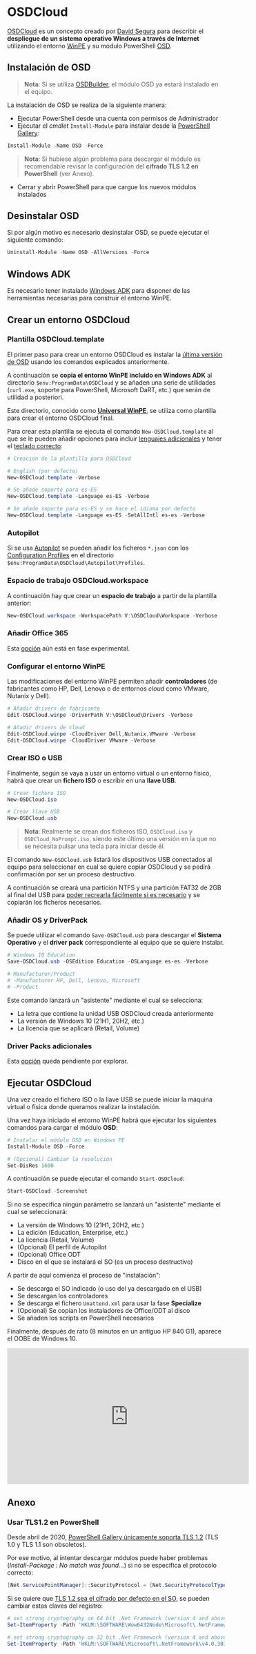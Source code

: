 # OSDCloud

[OSDCloud](https://osdcloud.osdeploy.com/) es un concepto creado por [David Segura](https://twitter.com/SeguraOSD) para describir el **despliegue de un sistema operativo Windows a través de Internet** utilizando el entorno [WinPE](https://docs.microsoft.com/en-us/windows-hardware/manufacture/desktop/winpe-intro) y su módulo PowerShell [OSD](https://osd.osdeploy.com/).

## Instalación de OSD

> **Nota**:  Si se utiliza [OSDBuilder](https://github.com/manelrodero/osdbuilder), el módulo OSD ya estará instalado en el equipo.

La instalación de OSD se realiza de la siguiente manera:

* Ejecutar PowerShell desde una cuenta con permisos de Administrador
* Ejecutar el _cmdlet_ `Install-Module` para instalar desde la [PowerShell Gallery](https://www.powershellgallery.com/):

```PowerShell
Install-Module -Name OSD -Force
```

> **Nota**:  Si hubiese algún problema para descargar el módulo es recomendable revisar la configuración del **cifrado TLS 1.2 en PowerShell** (ver Anexo).

* Cerrar y abrir PowerShell para que cargue los nuevos módulos instalados

## Desinstalar OSD

Si por algún motivo es necesario desinstalar OSD, se puede ejecutar el siguiente comando:

```PowerShell
Uninstall-Module -Name OSD -AllVersions -Force
```

## Windows ADK

Es necesario tener instalado [Windows ADK](https://docs.microsoft.com/en-us/windows-hardware/get-started/adk-install) para disponer de las herramientas necesarias para construir el entorno WinPE.

## Crear un entorno OSDCloud

### Plantilla OSDCloud.template

El primer paso para crear un entorno OSDCloud es instalar la [última versión de OSD](https://www.powershellgallery.com/packages/OSD/21.4.9.2) usando los comandos explicados anteriormente.

A continuación se **copia el entorno WinPE incluido en Windows ADK** al directorio `$env:ProgramData\OSDCloud` y se añaden una serie de utilidades (`curl.exe`, soporte para PowerShell, Microsoft DaRT, etc.) que serán de utilidad a posteriori.

Este directorio, conocido como [**Universal WinPE**](https://osdcloud.osdeploy.com/concepts/universal-winpey), se utiliza como plantilla para crear el entorno OSDCloud final.

Para crear esta plantilla se ejecuta el comando `New-OSDCloud.template` al que se le pueden añadir opciones para incluir [lenguajes adicionales](https://docs.microsoft.com/en-us/windows-hardware/manufacture/desktop/dism-languages-and-international-servicing-command-line-options) y tener el [teclado correcto](https://docs.microsoft.com/en-us/windows-hardware/manufacture/desktop/default-input-locales-for-windows-language-packs):


```PowerShell
# Creación de la plantilla para OSDCloud

# English (por defecto)
New-OSDCloud.template -Verbose

# Se añade soporte para es-ES
New-OSDCloud.template -Language es-ES -Verbose

# Se añade soporte para es-ES y se hace el idioma por defecto
New-OSDCloud.template -Language es-ES -SetAllIntl es-es -Verbose
```

### Autopilot

Si se usa [Autopilot](https://docs.microsoft.com/en-us/mem/autopilot/windows-autopilot) se pueden añadir los ficheros `*.json` con los [Configuration Profiles](https://docs.microsoft.com/en-us/mem/autopilot/existing-devices) en el directorio `$env:ProgramData\OSDCloud\Autopilot\Profiles`.

### Espacio de trabajo OSDCloud.workspace

A continuación hay que crear un **espacio de trabajo** a partir de la plantilla anterior:

```PowerShell
New-OSDCloud.workspace -WorkspacePath V:\OSDCloud\Workspace -Verbose
```

### Añadir Office 365

Esta [opción](https://osdcloud.osdeploy.com/get-started/enable-osdcloudodt) aún está en fase experimental.

### Configurar el entorno WinPE

Las modificaciones del entorno WinPE permiten añadir **controladores** (de fabricantes como HP, Dell, Lenovo o de entornos _cloud_ como VMware, Nutanix y Dell).

```PowerShell
# Añadir drivers de fabricante
Edit-OSDCloud.winpe -DriverPath V:\OSDCloud\Drivers -Verbose

# Añadir drivers de cloud
Edit-OSDCloud.winpe -CloudDriver Dell,Nutanix,VMware -Verbose
Edit-OSDCloud.winpe -CloudDriver VMware -Verbose
```

### Crear ISO o USB

Finalmente, según se vaya a usar un entorno virtual o un entorno físico, habrá que crear un **fichero ISO** o escribir en una **llave USB**.

```PowerShell
# Crear fichero ISO
New-OSDCloud.iso

# Crear llave USB
New-OSDCloud.usb
```

> **Nota**:  Realmente se crean dos ficheros ISO, `OSDCloud.iso` y `OSDCloud_NoPrompt.iso`, siendo este último una versión en la que no se necesita pulsar una tecla para iniciar desde él.

El comando `New-OSDCloud.usb` listará los dispositivos USB conectados al equipo para seleccionar en cual se quiere copiar OSDCloud y se pedirá confirmación por ser un proceso destructivo.

A continuación se creará una partición NTFS y una partición FAT32 de 2GB al final del USB para [poder recrearla fácilmente si es necesario](https://osdcloud.osdeploy.com/get-started/new-osdcloud.usb) y se copiarán los ficheros necesarios.

### Añadir OS y DriverPack

Se puede utilizar el comando `Save-OSDCloud.usb` para descargar el **Sistema Operativo** y el **driver pack** correspondiente al equipo que se quiere instalar.

```PowerShell
# Windows 10 Education 
Save-OSDCloud.usb -OSEdition Education -OSLanguage es-es -Verbose

# Manufacturer/Product
# -Manufacturer HP, Dell, Lenovo, Microsoft
# -Product
```

Este comando lanzará un "asistente" mediante el cual se selecciona:

* La letra que contiene la unidad USB OSDCloud creada anteriormente
* La versión de Windows 10 (21H1, 20H2, etc.)
* La licencia que se aplicará (Retail, Volume)

### Driver Packs adicionales

Esta [opción](https://osdcloud.osdeploy.com/get-started/save-osdcloud.usb/saving-alternate-driverpacks) queda pendiente por explorar.

## Ejecutar OSDCloud

Una vez creado el fichero ISO o la llave USB se puede iniciar la máquina virtual o física donde queramos realizar la instalación.

Una vez haya iniciado el entorno WinPE habrá que ejecutar los siguientes comandos para cargar el módulo **OSD**:

```PowerShell
# Instalar el módulo OSD en Windows PE
Install-Module OSD -Force

# (Opcional) Cambiar la resolución
Set-DisRes 1600
```

A continuación se puede ejecutar el comando `Start-OSDCloud`:

```PowerShell
Start-OSDCloud -Screenshot
```

Si no se especifica ningún parámetro se lanzará un "asistente" mediante el cual se seleccionará:

* La versión de Windows 10 (21H1, 20H2, etc.)
* La edición (Education, Enterprise, etc.)
* La licencia (Retail, Volume)
* (Opcional) El perfil de Autopilot
* (Opcional) Office ODT
* Disco en el que se instalará el SO (es un proceso destructivo)

A partir de aquí comienza el proceso de "instalación":

* Se descarga el SO indicado (o uso del ya descargado en el USB)
* Se descargan los controladores
* Se descarga el fichero `Unattend.xml` para usar la fase **Specialize**
* (Opcional) Se copian los instaladores de Office/ODT al disco
* Se añaden los scripts en PowerShell necesarios

Finalmente, después de rato (8 minutos en un antiguo HP 840 G1), aparece el OOBE de Windows 10.

<iframe width="560" height="315" src="https://www.youtube.com/embed/xD06ewDKn5w" title="Test de OSDCloud en VMware Workstation Pro" frameborder="0" allow="accelerometer; autoplay; clipboard-write; encrypted-media; gyroscope; picture-in-picture" allowfullscreen></iframe>

## Anexo

### <a name="TLS12"></a>Usar TLS1.2 en PowerShell

Desde abril de 2020, [PowerShell Gallery únicamente soporta TLS 1.2](https://devblogs.microsoft.com/powershell/powershell-gallery-tls-support/) (TLS 1.0 y TLS 1.1 son obsoletos).

Por ese motivo, al intentar descargar módulos puede haber problemas (_Install-Package : No match was found..._) si no se especifica el protocolo correcto:

```PowerShell
[Net.ServicePointManager]::SecurityProtocol = [Net.SecurityProtocolType]::Tls12
```

Si se quiere que [TLS 1.2 sea el cifrado por defecto en el SO,](https://twitter.com/manelrodero/status/1305409972759560198) se pueden cambiar estas claves del registro:

```PowerShell
# set strong cryptography on 64 bit .Net Framework (version 4 and above)
Set-ItemProperty -Path 'HKLM:\SOFTWARE\Wow6432Node\Microsoft\.NetFramework\v4.0.30319' -Name 'SchUseStrongCrypto' -Value '1' -Type DWord

# set strong cryptography on 32 bit .Net Framework (version 4 and above)
Set-ItemProperty -Path 'HKLM:\SOFTWARE\Microsoft\.NetFramework\v4.0.30319' -Name 'SchUseStrongCrypto' -Value '1' -Type DWord 
```

